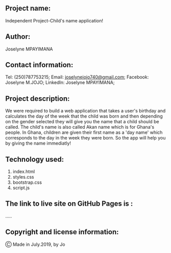 ## Project name:

Independent Project-Child's name application!

## Author:

Joselyne MPAYIMANA

## Contact information:

Tel: (250)787753215;
Email: joselynejojo740@gmail.com;
Facebook: Joselyne M.JOJO;
LinkedIn: Joselyne MPAYIMANA;

## Project description:

 We were required to build a web application that takes a user's birthday and calculates the day of the week that the child was born and then depending on the gender selected they will give you the name that a child should be called. The child's name is also called Akan name which is for Ghana's people. In Ghana, children are given their first name as a 'day name' which corresponds to the day in the week they were born. So the app will help you by giving the name immediatly!

 ## Technology used:

 1. index.html
 2. styles.css
 3. bootstrap.css
 4. script.js

 ## The link to live site on GitHub Pages is :

 .....

 ## Copyright and license information:

 &#9400; Made in July.2019, by Jo